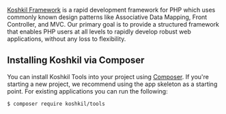 [Koshkil Framework](https://koshkil.danielmarjos.com) is a rapid development framework for PHP which
uses commonly known design patterns like Associative Data
Mapping, Front Controller, and MVC.  Our primary goal is to provide a structured
framework that enables PHP users at all levels to rapidly develop robust web
applications, without any loss to flexibility.

## Installing Koshkil via Composer

You can install Koshkil Tools into your project using
[Composer](https://getcomposer.org).  If you're starting a new project, we
recommend using the app skeleton as a starting point. 
For existing applications you can run the following:

``` bash
$ composer require koshkil/tools
```
